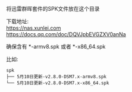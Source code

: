 将迅雷群晖套件的SPK文件放在这个目录

下载地址:  \
https://nas.xunlei.com \
https://docs.qq.com/doc/DQVJpbEVGZXV0anNa

确保含有 *-armv8.spk 或者 *-x86_64.spk

比如:
```
spk
├── 5月10日更新-v2.8.0-DSM7.x-armv8.spk
└── 5月10日更新-v2.8.0-DSM7.x-x86_64.spk
```
